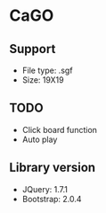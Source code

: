 # CaGO #

## Support ##

* File type: .sgf
* Size: 19X19

## TODO ##

* Click board function
* Auto play

## Library version ##
 
* JQuery: 1.7.1
* Bootstrap: 2.0.4

